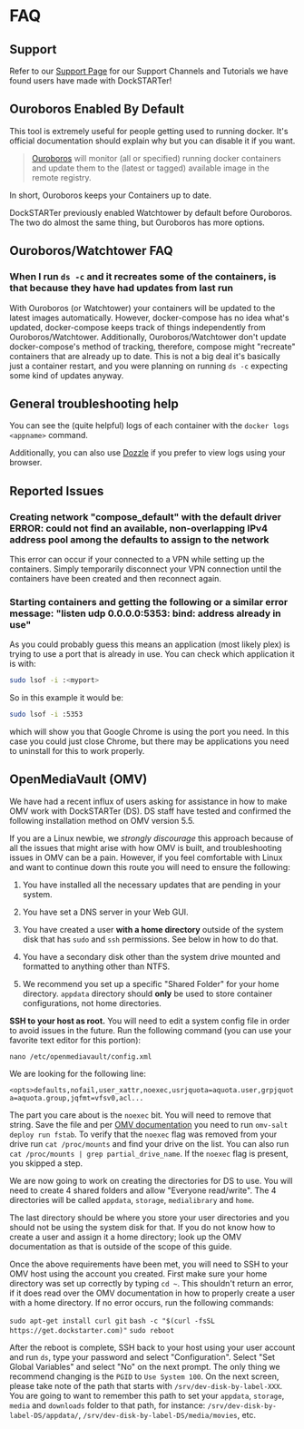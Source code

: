 # FAQ

## Support

Refer to our [Support Page](https://dockstarter.com/basics/support/) for our Support Channels and Tutorials we have found users have made with DockSTARTer!

## Ouroboros Enabled By Default

This tool is extremely useful for people getting used to running docker. It's official documentation should explain why but you can disable it if you want.

> [Ouroboros](https://hub.docker.com/r/pyouroboros/ouroboros/) will monitor (all or specified) running docker containers and update them to the (latest or tagged) available image in the remote registry.

In short, Ouroboros keeps your Containers up to date.

DockSTARTer previously enabled Watchtower by default before Ouroboros. The two do almost the same thing, but Ouroboros has more options.

## Ouroboros/Watchtower FAQ

### When I run `ds -c` and it recreates some of the containers, is that because they have had updates from last run

With Ouroboros (or Watchtower) your containers will be updated to the latest images automatically. However, docker-compose has no idea what's updated, docker-compose keeps track of things independently from Ouroboros/Watchtower. Additionally, Ouroboros/Watchtower don't update docker-compose's method of tracking, therefore, compose might "recreate" containers that are already up to date. This is not a big deal it's basically just a container restart, and you were planning on running `ds -c` expecting some kind of updates anyway.

## General troubleshooting help

You can see the (quite helpful) logs of each container with the `docker logs <appname>` command.

Additionally, you can also use [Dozzle](https://dockstarter.com/apps/dozzle/) if you prefer to view logs using your browser.

## Reported Issues

### Creating network "compose_default" with the default driver ERROR: could not find an available, non-overlapping IPv4 address pool among the defaults to assign to the network

This error can occur if your connected to a VPN while setting up the containers. Simply temporarily disconnect your VPN connection until the containers have been created and then reconnect again.

### Starting containers and getting the following or a similar error message: "listen udp 0.0.0.0:5353: bind: address already in use"

As you could probably guess this means an application (most likely plex) is trying to use a port that is already in use.
You can check which application it is with:

```bash
sudo lsof -i :<myport>
```

So in this example it would be:

```bash
sudo lsof -i :5353
```

which will show you that Google Chrome is using the port you need. In this case you could just close Chrome, but there may be applications you need to uninstall for this to work properly.

## OpenMediaVault (OMV)

We have had a recent influx of users asking for assistance in how to make OMV work with DockSTARTer (DS). DS staff have tested and confirmed the following installation method on OMV version 5.5.

If you are a Linux newbie, we *strongly discourage* this approach because of all the issues that might arise with how OMV is built, and troubleshooting issues in OMV can be a pain. However, if you feel comfortable with Linux and want to continue down this route you will need to ensure the following:

1. You have installed all the necessary updates that are pending in your system.

2. You have set a DNS server in your Web GUI.

3. You have created a user **with a home directory** outside of the system disk that has `sudo` and `ssh` permissions. See below in how to do that.

4. You have a secondary disk other than the system drive mounted and formatted to anything other than NTFS.

5. We recommend you set up a specific "Shared Folder" for your home directory. `appdata` directory should **only** be used to store container configurations, not home directories.

**SSH to your host as root.** You will need to edit a system config file in order to avoid issues in the future. Run the following command (you can use your favorite text editor for this portion):

`nano /etc/openmediavault/config.xml`

We are looking for the following line:

`<opts>defaults,nofail,user_xattr,noexec,usrjquota=aquota.user,grpjquota=aquota.group,jqfmt=vfsv0,acl...`

The part you care about is the `noexec` bit. You will need to remove that string. Save the file and per [OMV documentation](https://openmediavault.readthedocs.io/en/5.x/various/fs_env_vars.html) you need to run `omv-salt deploy run fstab`. To verify that the `noexec` flag was removed from your drive run `cat /proc/mounts` and find your drive on the list. You can also run `cat /proc/mounts | grep partial_drive_name`. If the `noexec` flag is present, you skipped a step.

We are now going to work on creating the directories for DS to use. You will need to create 4 shared folders and allow "Everyone read/write". The 4 directories will be called `appdata`, `storage`, `medialibrary` and `home`.

The last directory should be where you store your user directories and you should not be using the system disk for that. If you do not know how to create a user and assign it a home directory; look up the OMV documentation as that is outside of the scope of this guide.

Once the above requirements have been met, you will need to SSH to your OMV host using the account you created. First make sure your home directory was set up correctly by typing `cd ~`. This shouldn't return an error, if it does read over the OMV documentation in how to properly create a user with a home directory. If no error occurs, run the following commands:

`sudo apt-get install curl git`
`bash -c "$(curl -fsSL https://get.dockstarter.com)"`
`sudo reboot`

After the reboot is complete, SSH back to your host using your user account and run `ds`, type your password and select "Configuration". Select "Set Global Variables" and select "No" on the next prompt. The only thing we recommend changing is the `PGID` to `Use System 100`. On the next screen, please take note of the path that starts with `/srv/dev-disk-by-label-XXX`. You are going to want to remember this path to set your `appdata`, `storage`, `media` and `downloads` folder to that path, for instance: `/srv/dev-disk-by-label-DS/appdata/`, `/srv/dev-disk-by-label-DS/media/movies`, etc.
